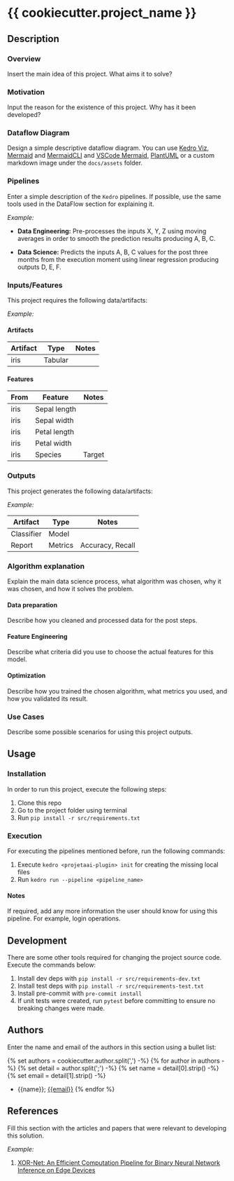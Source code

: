 # {{ cookiecutter.project_name }}

## Description

### Overview

Insert the main idea of this project. What aims it to solve?

### Motivation

Input the reason for the existence of this project. Why has it been developed?

### Dataflow Diagram

Design a simple descriptive dataflow diagram. You can use [Kedro Viz](https://github.com/kedro-org/kedro-viz), [Mermaid](https://mermaid-js.github.io/mermaid/#/) and [MermaidCLI](https://github.com/mermaid-js/mermaid-cli#transform-a-markdown-file-with-mermaid-diagrams) and [VSCode Mermaid](https://marketplace.visualstudio.com/items?itemName=bierner.markdown-mermaid), [PlantUML](https://plantuml.com/) or a custom markdown image under the `docs/assets` folder.

### Pipelines

Enter a simple description of the `Kedro` pipelines. If possible, use the same tools used in the DataFlow section for explaining it.

_Example:_

* **Data Engineering:** Pre-processes the inputs X, Y, Z using moving averages in order to smooth the prediction results producing A, B, C.

* **Data Science:** Predicts the inputs A, B, C values for the post three months from the execution moment using linear regression producing outputs D, E, F. 

### Inputs/Features

This project requires the following data/artifacts:

_Example:_

#### Artifacts

| Artifact | Type    | Notes  |
| -------- | ------- | ------ |
| iris     | Tabular |        |

#### Features

| From     | Feature      | Notes  |
| -------- | ------------ | ------ |
| iris     | Sepal length |        |
| iris     | Sepal width  |        |
| iris     | Petal length |        |
| iris     | Petal width  |        |
| iris     | Species      | Target |

### Outputs

This project generates the following data/artifacts:

_Example:_

| Artifact   | Type    | Notes            |
| --------   | ------- | ---------------- |
| Classifier | Model   |                  |
| Report     | Metrics | Accuracy, Recall |

### Algorithm explanation

Explain the main data science process, what algorithm was chosen, why it was chosen, and how it solves the problem.

#### Data preparation

Describe how you cleaned and processed data for the post steps.

#### Feature Engineering

Describe what criteria did you use to choose the actual features for this model.

#### Optimization

Describe how you trained the chosen algorithm, what metrics you used, and how you validated its result.

### Use Cases

Describe some possible scenarios for using this project outputs.

## Usage

### Installation

In order to run this project, execute the following steps:

1. Clone this repo
2. Go to the project folder using terminal
3. Run `pip install -r src/requirements.txt`

### Execution

For executing the pipelines mentioned before, run the following commands:

1. Execute `kedro <projetaai-plugin> init` for creating the missing local files
2. Run `kedro run --pipeline <pipeline_name>`

#### Notes

If required, add any more information the user should know for using this pipeline. For example, login operations.

## Development

There are some other tools required for changing the project source code. Execute the commands below:

1. Install dev deps with `pip install -r src/requirements-dev.txt`
2. Install test deps with `pip install -r src/requirements-test.txt`
3. Install pre-commit with `pre-commit install`
4. If unit tests were created, run `pytest` before committing to ensure no breaking changes were made.

## Authors

Enter the name and email of the authors in this section using a bullet list:

{% set authors = cookiecutter.author.split(',') -%}
{% for author in authors -%}
{% set detail = author.split(';') -%}
{% set name = detail[0].strip() -%}
{% set email = detail[1].strip() -%}
* {{name}}; [{{email}}](mailto:{{email}})
{% endfor %}
## References

Fill this section with the articles and papers that were relevant to developing this solution.

_Example:_

1. [XOR-Net: An Efficient Computation Pipeline for Binary Neural Network
Inference on Edge Devices](https://cmu-odml.github.io/papers/XOR-Net_An_Efficient_Computation_Pipeline_for_Binary_Neural_Network_Inference_on_Edge_Devices.pdf)
